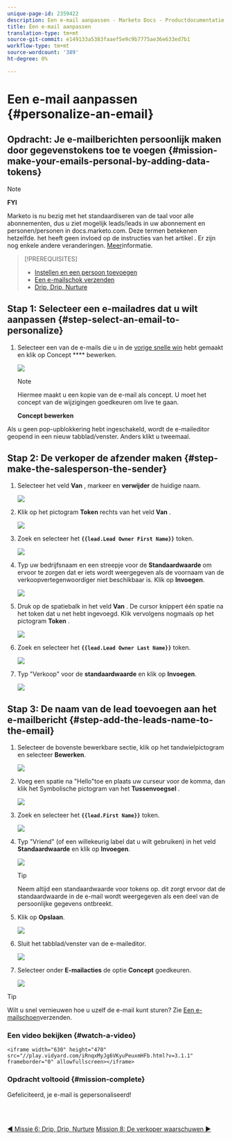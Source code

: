 ```yaml
---
unique-page-id: 2359422
description: Een e-mail aanpassen - Marketo Docs - Productdocumentatie
title: Een e-mail aanpassen
translation-type: tm+mt
source-git-commit: e149133a5383faaef5e9c9b7775ae36e633ed7b1
workflow-type: tm+mt
source-wordcount: '389'
ht-degree: 0%

---
```



# Een e-mail aanpassen {#personalize-an-email}

## Opdracht: Je e-mailberichten persoonlijk maken door gegevenstokens toe te voegen {#mission-make-your-emails-personal-by-adding-data-tokens}

>[!NOTE]
>
>**FYI**
>
>Marketo is nu bezig met het standaardiseren van de taal voor alle abonnementen, dus u ziet mogelijk leads/leads in uw abonnement en personen/personen in docs.marketo.com. Deze termen betekenen hetzelfde. het heeft geen invloed op de instructies van het artikel . Er zijn nog enkele andere veranderingen. [Meer](http://docs.marketo.com/display/DOCS/Updates+to+Marketo+Terminology)informatie.

>[!PREREQUISITES]
>
>* [Instellen en een persoon toevoegen](get-set-up-and-add-a-person.md)
>* [Een e-mailschok verzenden](send-an-email.md)
>* [Drip, Drip, Nurture](drip-drip-nurture.md)


## Stap 1: Selecteer een e-mailadres dat u wilt aanpassen {#step-select-an-email-to-personalize}

1. Selecteer een van de e-mails die u in de [vorige snelle win](drip-drip-nurture.md) hebt gemaakt en klik op Concept **** bewerken.

   ![](assets/one-4.png)

   >[!NOTE]
   >
   >Hiermee maakt u een kopie van de e-mail als concept. U moet het concept van de wijzigingen goedkeuren om live te gaan.

   **Concept bewerken**

Als u geen pop-upblokkering hebt ingeschakeld, wordt de e-maileditor geopend in een nieuw tabblad/venster. Anders klikt u tweemaal.

## Stap 2: De verkoper de afzender maken {#step-make-the-salesperson-the-sender}

1. Selecteer het veld **Van** , markeer en **verwijder** de huidige naam.

   ![](assets/two-5.png)

1. Klik op het pictogram **Token** rechts van het veld **Van** .

   ![](assets/three-4.png)

1. Zoek en selecteer het **`{{lead.Lead Owner First Name}}`** token.

   ![](assets/four-3.png)

1. Typ uw bedrijfsnaam en een streepje voor de **Standaardwaarde** om ervoor te zorgen dat er iets wordt weergegeven als de voornaam van de verkoopvertegenwoordiger niet beschikbaar is. Klik op **Invoegen**.

   ![](assets/five-4.png)

1. Druk op de spatiebalk in het veld **Van** . De cursor knippert één spatie na het token dat u net hebt ingevoegd. Klik vervolgens nogmaals op het pictogram **Token** .

   ![](assets/six-4.png)

1. Zoek en selecteer het **`{{lead.Lead Owner Last Name}}`** token.

   ![](assets/seven-5.png)

1. Typ &quot;Verkoop&quot; voor de **standaardwaarde** en klik op **Invoegen**.

   ![](assets/eight-3.png)

## Stap 3: De naam van de lead toevoegen aan het e-mailbericht {#step-add-the-leads-name-to-the-email}

1. Selecteer de bovenste bewerkbare sectie, klik op het tandwielpictogram en selecteer **Bewerken**.

   ![](assets/nine-2.png)

1. Voeg een spatie na &quot;Hello&quot;toe en plaats uw curseur voor de komma, dan klik het Symbolische pictogram van het **Tussenvoegsel** .

   ![](assets/ten-4.png)

1. Zoek en selecteer het **`{{lead.First Name}}`** token.

   ![](assets/eleven-4.png)

1. Typ &quot;Vriend&quot; (of een willekeurig label dat u wilt gebruiken) in het veld **Standaardwaarde** en klik op **Invoegen**.

   ![](assets/twelve-3.png)

   >[!TIP]
   >
   >Neem altijd een standaardwaarde voor tokens op. dit zorgt ervoor dat de standaardwaarde in de e-mail wordt weergegeven als een deel van de persoonlijke gegevens ontbreekt.

1. Klik op **Opslaan**.

   ![](assets/thirteen-3.png)

1. Sluit het tabblad/venster van de e-maileditor.

   ![](assets/fourteen-3.png)

1. Selecteer onder **E-mailacties** de optie **Concept** goedkeuren.

   ![](assets/fifteen-3.png)

>[!TIP]
>
>Wilt u snel vernieuwen hoe u uzelf de e-mail kunt sturen? Zie [Een e-mailschoen](send-an-email.md)verzenden.

### Een video bekijken {#watch-a-video}

`<iframe width="630" height="470" src="//play.vidyard.com/iRnqxMyJg6VKyuPeuxmHFb.html?v=3.1.1" frameborder="0" allowfullscreen></iframe>`

### Opdracht voltooid {#mission-complete}

Gefeliciteerd, je e-mail is gepersonaliseerd!

<br> 

[◄ Missie 6: Drip, Drip, Nurture](drip-drip-nurture.md) [Mission 8: De verkoper waarschuwen ►](alert-the-sales-rep.md)